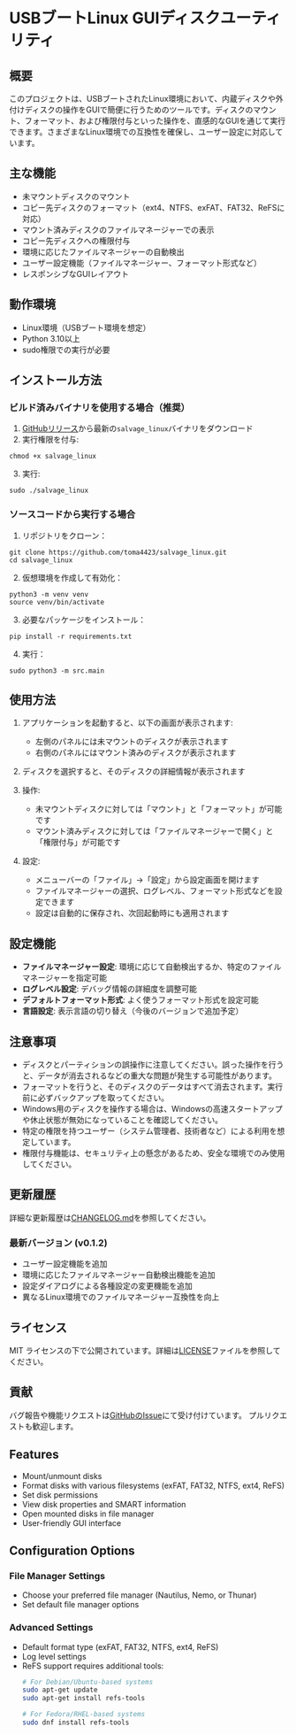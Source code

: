 # USBブートLinux GUIディスクユーティリティ

## 概要
このプロジェクトは、USBブートされたLinux環境において、内蔵ディスクや外付けディスクの操作をGUIで簡便に行うためのツールです。ディスクのマウント、フォーマット、および権限付与といった操作を、直感的なGUIを通じて実行できます。さまざまなLinux環境での互換性を確保し、ユーザー設定に対応しています。

## 主な機能
- 未マウントディスクのマウント
- コピー先ディスクのフォーマット（ext4、NTFS、exFAT、FAT32、ReFSに対応）
- マウント済みディスクのファイルマネージャーでの表示
- コピー先ディスクへの権限付与
- 環境に応じたファイルマネージャーの自動検出
- ユーザー設定機能（ファイルマネージャー、フォーマット形式など）
- レスポンシブなGUIレイアウト

## 動作環境
- Linux環境（USBブート環境を想定）
- Python 3.10以上
- sudo権限での実行が必要

## インストール方法

### ビルド済みバイナリを使用する場合（推奨）
1. [GitHubリリース](https://github.com/toma4423/salvage_linux/releases)から最新の`salvage_linux`バイナリをダウンロード
2. 実行権限を付与:
```
chmod +x salvage_linux
```
3. 実行:
```
sudo ./salvage_linux
```

### ソースコードから実行する場合
1. リポジトリをクローン：
```
git clone https://github.com/toma4423/salvage_linux.git
cd salvage_linux
```

2. 仮想環境を作成して有効化：
```
python3 -m venv venv
source venv/bin/activate
```

3. 必要なパッケージをインストール：
```
pip install -r requirements.txt
```

4. 実行：
```
sudo python3 -m src.main
```

## 使用方法
1. アプリケーションを起動すると、以下の画面が表示されます:
   - 左側のパネルには未マウントのディスクが表示されます
   - 右側のパネルにはマウント済みのディスクが表示されます

2. ディスクを選択すると、そのディスクの詳細情報が表示されます

3. 操作:
   - 未マウントディスクに対しては「マウント」と「フォーマット」が可能です
   - マウント済みディスクに対しては「ファイルマネージャーで開く」と「権限付与」が可能です

4. 設定:
   - メニューバーの「ファイル」→「設定」から設定画面を開けます
   - ファイルマネージャーの選択、ログレベル、フォーマット形式などを設定できます
   - 設定は自動的に保存され、次回起動時にも適用されます

## 設定機能
- **ファイルマネージャー設定**: 環境に応じて自動検出するか、特定のファイルマネージャーを指定可能
- **ログレベル設定**: デバッグ情報の詳細度を調整可能
- **デフォルトフォーマット形式**: よく使うフォーマット形式を設定可能
- **言語設定**: 表示言語の切り替え（今後のバージョンで追加予定）

## 注意事項
- ディスクとパーティションの誤操作に注意してください。誤った操作を行うと、データが消去されるなどの重大な問題が発生する可能性があります。
- フォーマットを行うと、そのディスクのデータはすべて消去されます。実行前に必ずバックアップを取ってください。
- Windows用のディスクを操作する場合は、Windowsの高速スタートアップや休止状態が無効になっていることを確認してください。
- 特定の権限を持つユーザー（システム管理者、技術者など）による利用を想定しています。
- 権限付与機能は、セキュリティ上の懸念があるため、安全な環境でのみ使用してください。

## 更新履歴
詳細な更新履歴は[CHANGELOG.md](CHANGELOG.md)を参照してください。

### 最新バージョン (v0.1.2)
- ユーザー設定機能を追加
- 環境に応じたファイルマネージャー自動検出機能を追加
- 設定ダイアログによる各種設定の変更機能を追加
- 異なるLinux環境でのファイルマネージャー互換性を向上

## ライセンス
MIT ライセンスの下で公開されています。詳細は[LICENSE](LICENSE)ファイルを参照してください。

## 貢献
バグ報告や機能リクエストは[GitHubのIssue](https://github.com/toma4423/salvage_linux/issues)にて受け付けています。
プルリクエストも歓迎します。

## Features

- Mount/unmount disks
- Format disks with various filesystems (exFAT, FAT32, NTFS, ext4, ReFS)
- Set disk permissions
- View disk properties and SMART information
- Open mounted disks in file manager
- User-friendly GUI interface

## Configuration Options

### File Manager Settings
- Choose your preferred file manager (Nautilus, Nemo, or Thunar)
- Set default file manager options

### Advanced Settings
- Default format type (exFAT, FAT32, NTFS, ext4, ReFS)
- Log level settings
- ReFS support requires additional tools:
  ```bash
  # For Debian/Ubuntu-based systems
  sudo apt-get update
  sudo apt-get install refs-tools

  # For Fedora/RHEL-based systems
  sudo dnf install refs-tools
  ``` 
